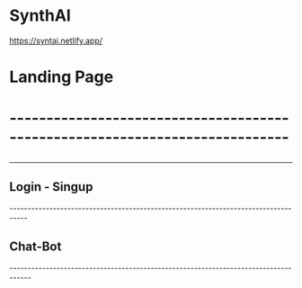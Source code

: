# SynthAI 
https://syntai.netlify.app/
<h1>Landing Page<h1>
----------------------------------------------------------------------------

<img src="https://github.com/Pujansharma/Brookstone/assets/113420172/736d2866-af35-4d2e-a375-14c21a489c4e" alt="">

----------------------------------------------------------------------------------

<h2>Login - Singup</h2>
-----------------------------------------------------------------------------------

<img src="https://github.com/Pujansharma/Brookstone/assets/113420172/f3d45c76-77b2-40db-a5b6-46a07a40b8f2" alt="">

<h2>Chat-Bot</h2>
------------------------------------------------------------------------------------
<img src="https://github.com/Pujansharma/Brookstone/assets/113420172/3cd1eab1-4bd7-4b5f-93ad-3ca5b49edc6a" alt="">
